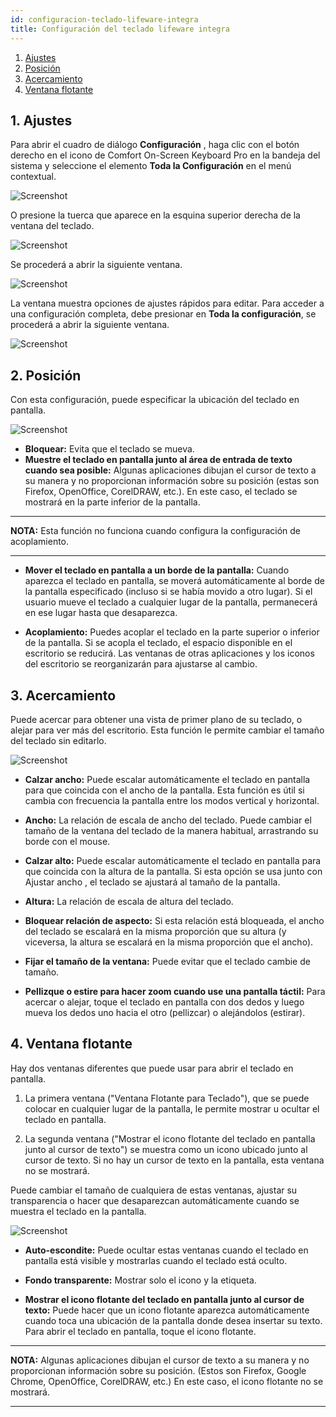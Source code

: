 ```yaml
---
id: configuracion-teclado-lifeware-integra
title: Configuración del teclado lifeware integra
---
```


1. [Ajustes](#1-ajustes)
2. [Posición](#2-posición)
3. [Acercamiento](#3-acercamiento)
3. [Ventana flotante](#4-Ventana-flotante)

## 1. Ajustes

Para abrir el cuadro de diálogo **Configuración** , haga clic con el botón derecho en el icono de Comfort On-Screen Keyboard Pro en la bandeja del sistema y seleccione el elemento **Toda la  Configuración** en el menú contextual.

![Screenshot](./img/teclado-lifewareintegra/0.png)

O presione la tuerca que aparece en la esquina superior derecha de la ventana del teclado.

![Screenshot](./img/teclado-lifewareintegra/2.png)

Se procederá a abrir la siguiente ventana.

![Screenshot](./img/teclado-lifewareintegra/1.png)

La ventana muestra opciones de ajustes rápidos para editar. Para acceder a una configuración completa, debe presionar en **Toda la configuración**, se procederá a abrir la siguiente ventana.

![Screenshot](./img/teclado-lifewareintegra/3.png)

## 2. Posición

Con esta configuración, puede especificar la ubicación del teclado en pantalla.

![Screenshot](./img/teclado-lifewareintegra/4.png)

- **Bloquear:** Evita que el teclado se mueva.
- **Muestre el teclado en pantalla junto al área de entrada de texto cuando sea posible:** Algunas aplicaciones dibujan el cursor de texto a su manera y no proporcionan información sobre su posición (estas son Firefox, OpenOffice, CorelDRAW, etc.). En este caso, el teclado se mostrará en la parte inferior de la pantalla.

---
**NOTA:**
Esta función no funciona cuando configura la configuración de acoplamiento.

---

- **Mover el teclado en pantalla a un borde de la pantalla:** Cuando aparezca el teclado en pantalla, se moverá automáticamente al borde de la pantalla especificado (incluso si se había movido a otro lugar). Si el usuario mueve el teclado a cualquier lugar de la pantalla, permanecerá en ese lugar hasta que desaparezca.

- **Acoplamiento:** Puedes acoplar el teclado en la parte superior o inferior de la pantalla. Si se acopla el teclado, el espacio disponible en el escritorio se reducirá. Las ventanas de otras aplicaciones y los iconos del escritorio se reorganizarán para ajustarse al cambio.

## 3. Acercamiento

Puede acercar para obtener una vista de primer plano de su teclado, o alejar para ver más del escritorio. Esta función le permite cambiar el tamaño del teclado sin editarlo.

![Screenshot](./img/teclado-lifewareintegra/5.png)

- **Calzar ancho:** Puede escalar automáticamente el teclado en pantalla para que coincida con el ancho de la pantalla. Esta función es útil si cambia con frecuencia la pantalla entre los modos vertical y horizontal.

- **Ancho:** La relación de escala de ancho del teclado. Puede cambiar el tamaño de la ventana del teclado de la manera habitual, arrastrando su borde con el mouse.

- **Calzar alto:** Puede escalar automáticamente el teclado en pantalla para que coincida con la altura de la pantalla. Si esta opción se usa junto con Ajustar ancho , el teclado se ajustará al tamaño de la pantalla.

- **Altura:** La relación de escala de altura del teclado.

- **Bloquear relación de aspecto:** Si esta relación está bloqueada, el ancho del teclado se escalará en la misma proporción que su altura (y viceversa, la altura se escalará en la misma proporción que el ancho).

- **Fijar el tamaño de la ventana:** Puede evitar que el teclado cambie de tamaño.

- **Pellizque o estire para hacer zoom cuando use una pantalla táctil:** Para acercar o alejar, toque el teclado en pantalla con dos dedos y luego mueva los dedos uno hacia el otro (pellizcar) o alejándolos (estirar).

## 4. Ventana flotante

Hay dos ventanas diferentes que puede usar para abrir el teclado en pantalla.

1. La primera ventana ("Ventana Flotante para Teclado"), que se puede colocar en cualquier lugar de la pantalla, le permite mostrar u ocultar el teclado en pantalla.

2. La segunda ventana ("Mostrar el icono flotante del teclado en pantalla junto al cursor de texto") se muestra como un icono ubicado junto al cursor de texto. Si no hay un cursor de texto en la pantalla, esta ventana no se mostrará.

Puede cambiar el tamaño de cualquiera de estas ventanas, ajustar su transparencia o hacer que desaparezcan automáticamente cuando se muestra el teclado en la pantalla.

![Screenshot](./img/teclado-lifewareintegra/6.png)

- **Auto-escondite:** Puede ocultar estas ventanas cuando el teclado en pantalla está visible y mostrarlas cuando el teclado está oculto.


- **Fondo transparente:** Mostrar solo el icono y la etiqueta.


- **Mostrar el icono flotante del teclado en pantalla junto al cursor de texto:** Puede hacer que un icono flotante aparezca automáticamente cuando toca una ubicación de la pantalla donde desea insertar su texto. Para abrir el teclado en pantalla, toque el icono flotante.

---
**NOTA:**
Algunas aplicaciones dibujan el cursor de texto a su manera y no proporcionan información sobre su posición. (Estos son Firefox, Google Chrome, OpenOffice, CorelDRAW, etc.) En este caso, el icono flotante no se mostrará.

---